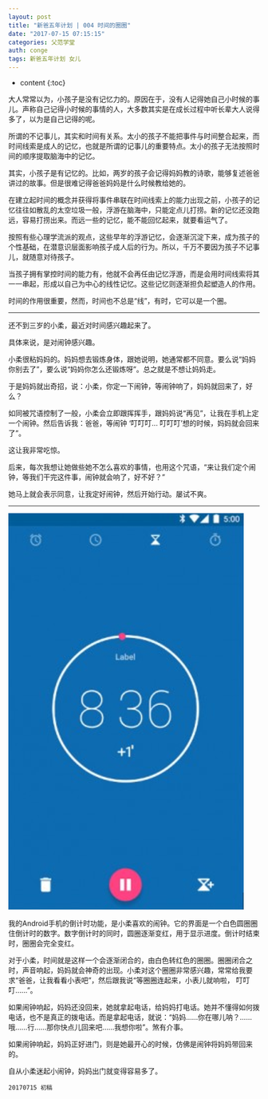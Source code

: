 ```yaml
---
layout: post
title: "新爸五年计划 | 004 时间的圈圈"
date: "2017-07-15 07:15:15"
categories: 父范学堂
auth: conge
tags: 新爸五年计划 女儿
---
```

* content
{:toc}

大人常常以为，小孩子是没有记忆力的。原因在于，没有人记得她自己小时候的事儿。声称自己记得小时候的事情的人，大多数其实是在成长过程中听长辈大人说得多了，以为是自己记得的呢。

所谓的不记事儿，其实和时间有关系。太小的孩子不能把事件与时间整合起来，而时间线索是成人的记忆，也就是所谓的记事儿的重要特点。太小的孩子无法按照时间的顺序提取脑海中的记忆。

其实，小孩子是有记忆的。比如，两岁的孩子会记得妈妈教的诗歌，能够复述爸爸讲过的故事。但是很难记得爸爸妈妈是什么时候教给她的。




在建立起时间的概念并获得将事件串联在时间线索上的能力出现之前，小孩子的记忆往往如散乱的太空垃圾一般，浮游在脑海中，只能定点儿打捞。新的记忆还没跑远，容易打捞出来。而远一些的记忆，能不能回忆起来，就要看运气了。

按照有些心理学流派的观点，这些早年的浮游记忆，会逐渐沉淀下来，成为孩子的个性基础，在潜意识层面影响孩子成人后的行为。所以，千万不要因为孩子不记事儿，就随意对待孩子。

当孩子拥有掌控时间的能力有，他就不会再任由记忆浮游，而是会用时间线索将其一一串起，形成以自己为中心的线性记忆。这些记忆则逐渐担负起塑造人的作用。

时间的作用很重要，然而，时间也不总是“线”，有时，它可以是一个圈。

-----

还不到三岁的小柔，最近对时间感兴趣起来了。

具体来说，是对闹钟感兴趣。

小柔很粘妈妈的。妈妈想去锻炼身体，跟她说明，她通常都不同意。要么说“妈妈你别去了”，要么说“妈妈你怎么还锻炼呀”。总之就是不想让妈妈走。

于是妈妈就出奇招，说：小柔，你定一下闹钟，等闹钟响了，妈妈就回来了，好么？

如同被咒语控制了一般，小柔会立即跟挥挥手，跟妈妈说“再见”，让我在手机上定一个闹钟。然后告诉我：爸爸，等闹钟 ‘叮叮叮... 叮叮叮’想的时候，妈妈就会回来了”。

这让我非常吃惊。

后来，每次我想让她做些她不怎么喜欢的事情，也用这个咒语，“来让我们定个闹钟，等我们干完这件事，闹钟就会响了，好不好？”

她马上就会表示同意，让我定好闹钟，然后开始行动。屡试不爽。

----

![Clock](/assets/images/父范学堂/118382-d2d9a5db3e621e19.png)

我的Android手机的倒计时功能，是小柔喜欢的闹钟。它的界面是一个白色圆圈圈住倒计时的数字。数字倒计时的同时，圆圈逐渐变红，用于显示进度。倒计时结束时，圈圈会完全变红。

对于小柔，时间就是这样一个会逐渐闭合的，由白色转红色的圈圈。圈圈闭合之时，声音响起，妈妈就会神奇的出现。小柔对这个圈圈非常感兴趣，常常给我要求“爸爸，让我看看小表吧”，然后跟我说“等圈圈连起来，小表儿就响啦， 叮叮叮……”。

如果闹钟响起，妈妈还没回来，她就拿起电话，给妈妈打电话。她并不懂得如何拨电话，也不是真正的拨电话。而是拿起电话，就说：“妈妈……你在哪儿呐？……哦……行……那你快点儿回来吧……我想你啦”。煞有介事。

如果闹钟响起，妈妈正好进门，则是她最开心的时候，仿佛是闹钟将妈妈带回来的。

自从小柔迷起小闹钟，妈妈出门就变得容易多了。

```
20170715 初稿
```
